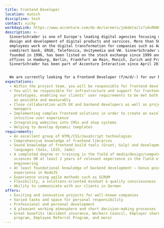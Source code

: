 ```yaml
---
title: Frontend Developer
location: munich
discipline: tech
contact: vicky
workdayLink: https://www.accenture.com/de-de/careers/jobdetails?id=R00059992_de&title=Frontend+Developer+(f%2fm%2fd%2f-)+%7c+SinnerSchrader+-+Munich
description: >-
  SinnerSchrader is one of Europe's leading digital agencies focusing on the
  design and development of digital products and services. More than 500
  employees work on the digital transformation for companies such as Audi,
  comdirect bank, ERGO, Telefónica, Unitymedia and VW. SinnerSchrader was
  founded in 1996, has been listed on the stock exchange since 1999 and has
  offices in Hamburg, Berlin, Frankfurt am Main, Munich, Zurich and Prague.
  SinnerSchrader has been part of Accenture Interactive since April 2017.


  We are currently looking for a Frontend Developer (f/m/d/-) for our Munich office.
expectations:
  - Within the project team, you will be responsible for frontend development
  - You will be responsible for infrastructure and support for frontend
    prototypes, enabling our clients’ user requirements to be met both as fully
    as possible and measurably
  - Close collaboration with UX and backend developers as well as project
    managers
  - Implementing complex frontend solutions in order to create an excellent and
    intuitive user experience
  - Integrating websites into CMSs and shop systems
  - Helping to develop dynamic templates
requirements:
  - An excellent grasp of HTML/CSS/JavaScript technologies
  - Comprehensive knowledge of frontend libraries
  - Sound knowledge of frontend build tools (Grunt, Gulp) and development
    languages (Sass, LESS, Jade)
  - A completed degree or training in the field of media/design/computer
    sciences OR at least 2 years of relevant experience in the field of frontend
    engineering
  - At least foundational knowledge of backend development – bonus points for
    experience in NodeJS
  - Experience using agile methods such as SCRUM
  - Flexibility, a solutions-oriented mindset & quality consciousness
  - Ability to communicate with our clients in German
offers:
  - Exciting and innovative projects for well-known companies
  - Varied tasks and space for personal responsibility
  - Professional and personal development
  - A pleasant working atmosphere and short decision-making processes
  - Great benefits (Accident insurance, Workers Council, Employer share purchase
    program, Employee Referral Program, and more)
---
```

